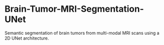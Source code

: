 # Brain-Tumor-MRI-Segmentation-UNet
Semantic segmentation of brain tumors from multi-modal MRI scans using a 2D UNet architecture.
